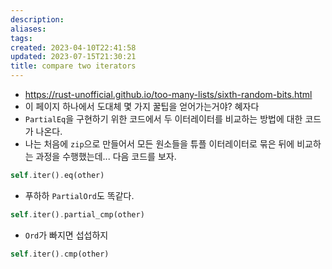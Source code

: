 ```yaml
---
description:
aliases: 
tags: 
created: 2023-04-10T22:41:58
updated: 2023-07-15T21:30:21
title: compare two iterators
---
```

- https://rust-unofficial.github.io/too-many-lists/sixth-random-bits.html
- 이 페이지 하나에서 도대체 몇 가지 꿀팁을 얻어가는거야? 혜자다
- `PartialEq`을 구현하기 위한 코드에서 두 이터레이터를 비교하는 방법에 대한 코드가 나온다. 
- 나는 처음에 `zip`으로 만들어서 모든 원소들을 튜플 이터레이터로 묶은 뒤에 비교하는 과정을 수행했는데... 다음 코드를 보자.

```rust
self.iter().eq(other)
```

- 푸하하 `PartialOrd`도 똑같다. 

```rust
self.iter().partial_cmp(other)
```

- `Ord`가 빠지면 섭섭하지

```rust
self.iter().cmp(other)
```
